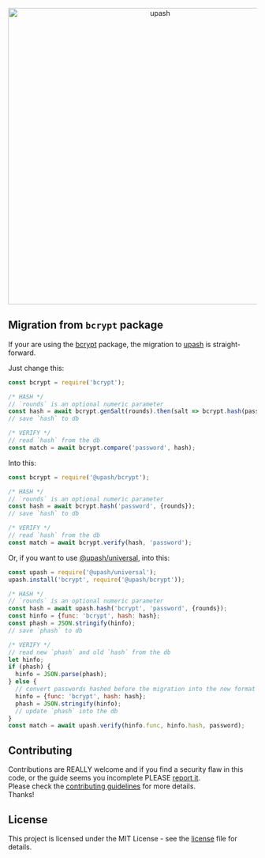 <p align="center">
  <a href="https://github.com/simonepri/upash">
    <img src="https://github.com/simonepri/upash/raw/master/media/upash.png" alt="upash" width="600"/>
  </a>
</p>

## Migration from `bcrypt` package
If your are using the [bcrypt][npm:bcrypt] package, the migration to
[upash][upash] is straight-forward.  

Just change this:
```js
const bcrypt = require('bcrypt');

/* HASH */
// `rounds` is an optional numeric parameter
const hash = await bcrypt.genSalt(rounds).then(salt => bcrypt.hash(password, salt));
// save `hash` to db

/* VERIFY */
// read `hash` from the db
const match = await bcrypt.compare('password', hash);
```

Into this:
```js
const bcrypt = require('@upash/bcrypt');

/* HASH */
// `rounds` is an optional numeric parameter
const hash = await bcrypt.hash('password', {rounds});
// save `hash` to db

/* VERIFY */
// read `hash` from the db
const match = await bcrypt.verify(hash, 'password');
```

Or, if you want to use [@upash/universal][universal], into this:
```js
const upash = require('@upash/universal');
upash.install('bcrypt', require('@upash/bcrypt'));

/* HASH */
// `rounds` is an optional numeric parameter
const hash = await upash.hash('bcrypt', 'password', {rounds});
const hinfo = {func: 'bcrypt', hash: hash};
const phash = JSON.stringify(hinfo);
// save `phash` to db

/* VERIFY */
// read new `phash` and old `hash` from the db
let hinfo;
if (phash) {
  hinfo = JSON.parse(phash);
} else {
  // convert passwords hashed before the migration into the new format
  hinfo = {func: 'bcrypt', hash: hash};
  phash = JSON.stringify(hinfo);
  // update `phash` into the db
}
const match = await upash.verify(hinfo.func, hinfo.hash, password);
```

## Contributing
Contributions are REALLY welcome and if you find a security flaw in this code,
or the guide seems you incomplete PLEASE [report it][new issue].  
Please check the [contributing guidelines][contributing] for more details.  
Thanks!

## License
This project is licensed under the MIT License - see the [license][license] file for details.

<!-- Links -->
[upash]: https://github.com/simonepri/upash

[new issue]: https://github.com/simonepri/upash-scrypt/issues/new

[license]: https://github.com/simonepri/upash/tree/master/license
[contributing]: https://github.com/simonepri/upash-scrypt/tree/master/.github/contributing.md

[universal]: https://github.com/simonepri/upash-universal

[npm:bcrypt]: https://www.npmjs.com/package/bcrypt
